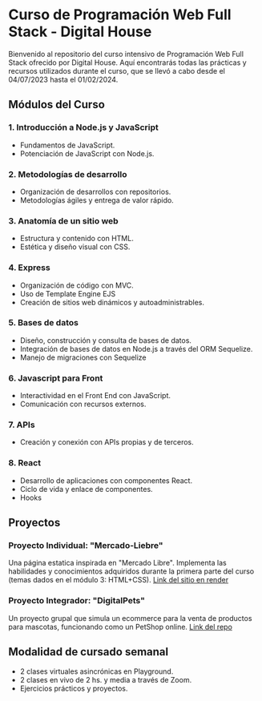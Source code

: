 # Curso de Programación Web Full Stack - Digital House

Bienvenido al repositorio del curso intensivo de Programación Web Full Stack ofrecido por Digital House. Aquí encontrarás todas las prácticas y recursos utilizados durante el curso, que se llevó a cabo desde el 04/07/2023 hasta el 01/02/2024.

## Módulos del Curso

### 1. Introducción a Node.js y JavaScript
- Fundamentos de JavaScript.
- Potenciación de JavaScript con Node.js.

### 2. Metodologías de desarrollo
- Organización de desarrollos con repositorios.
- Metodologías ágiles y entrega de valor rápido.

### 3. Anatomía de un sitio web
- Estructura y contenido con HTML.
- Estética y diseño visual con CSS.

### 4. Express
- Organización de código con MVC.
- Uso de Template Engine EJS
- Creación de sitios web dinámicos y autoadministrables.

### 5. Bases de datos
- Diseño, construcción y consulta de bases de datos.
- Integración de bases de datos en Node.js a través del ORM Sequelize.
- Manejo de migraciones con Sequelize

### 6. Javascript para Front
- Interactividad en el Front End con JavaScript.
- Comunicación con recursos externos.

### 7. APIs
- Creación y conexión con APIs propias y de terceros.

### 8. React
- Desarrollo de aplicaciones con componentes React.
- Ciclo de vida y enlace de componentes.
- Hooks

## Proyectos

### Proyecto Individual: "Mercado-Liebre"
Una página estatica inspirada en "Mercado Libre". Implementa las habilidades y conocimientos adquiridos durante la primera parte del curso (temas dados en el módulo 3: HTML+CSS). 
[Link del sitio en render](https://mercadoliebre-lucas.onrender.com/)

### Proyecto Integrador: "DigitalPets"
Un proyecto grupal que simula un ecommerce para la venta de productos para mascotas, funcionando como un PetShop online.
[Link del repo](https://github.com/victoriasuarez/grupo_3_DigitalPets)


## Modalidad de cursado semanal
- 2 clases virtuales asincrónicas en Playground.
- 2 clases en vivo de 2 hs. y media a través de Zoom.
- Ejercicios prácticos y proyectos.
